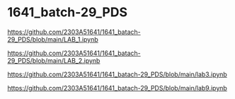 # 1641_batch-29_PDS
https://github.com/2303A51641/1641_batach-29_PDS/blob/main/LAB_1.ipynb


https://github.com/2303A51641/1641_batach-29_PDS/blob/main/LAB_2.ipynb


https://github.com/2303A51641/1641_batach-29_PDS/blob/main/lab3.ipynb

https://github.com/2303A51641/1641_batach-29_PDS/blob/main/lab9.ipynb
